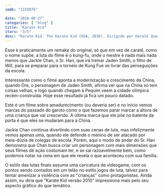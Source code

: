```yaml
---
imdb: "1155076"

date: "2010-08-27"
categories: [ "blog" ]
title: "Karate Kid"
stars: "3/5"
desc: "Karate Kid. The Karate Kid (USA, 2010). Dirigido por Harald Zwart. Escrito por Christopher Murphey, Robert Mark Kamen. Com Jaden Smith, Jackie Chan, Taraji P. Henson, Wenwen Han, Rongguang Yu, Zhensu Wu, Zhiheng Wang, Zhenwei Wang, Jared Minns."
---
```

Esse é praticamente um remake do original, só que em vez de caratê, como o nome supõe, a luta do filme é o kung-fu, onde o mestre é nada mais nada menos que Jackie Chan, o Sr. Han, que irá treinar Jaden Smith, o filho de Will, para se preparar para o torneio de Kung Fue se livrar das perseguições da escola.

Interessante como o filme aponta a modernização e crescimento da China, quando Dre, o personagem de Jaden Smith, afirma ver que na China só tem coisas velhas, e logo quando chegam à Pequim veem a cidade olímpica recém-construída. Hoje esse resultado já fica um pouco datado.

Este é um filme sobre amadurecimento (ou deveria ser) e no início vemos marcas do passado do garoto como o que fazemos parar marcar a altura de uma criança que vai crescendo. A última marca que ele põe no batente da porta é que eles se mudaram para a China.

Jackie Chan continua divertindo com suas cenas de luta, mas infelizmente vemos apenas uma, quando ele defende o menino de ser atacado por meia-dúzia de colegas de escola. Porém, aqui o modo de andar do Sr. Han demonstra que Chan busca criar um personagem com mais dimensões que seus filmes de ação costumam ter, e se sai razoavelmente bem, como podemos notar na cena em que ele revela o que aconteceu com sua família.

O estilo das lutas finais assume uma caricatura de videogame, com os pontos sendo contados em um telão no estilo jogos de luta, talvez para tentar amenizar a violência com as "crianças" como protagonistas. Ainda assim, eu diria que "Karate Kid versão 2010" impressiona mais pelo seu aspecto gráfico do que temático.
